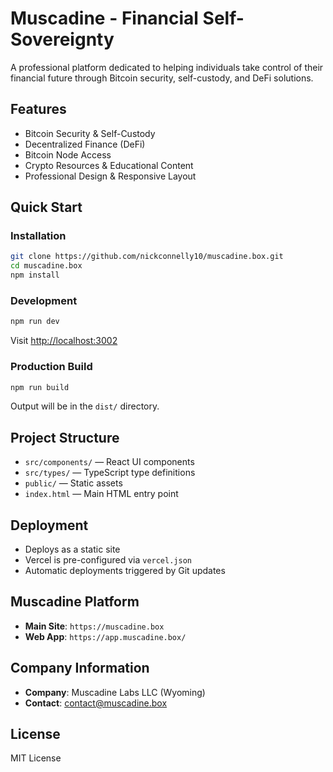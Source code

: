 # Muscadine - Financial Self-Sovereignty

A professional platform dedicated to helping individuals take control of their financial future through Bitcoin security, self-custody, and DeFi solutions.

## Features

- Bitcoin Security & Self-Custody
- Decentralized Finance (DeFi) 
- Bitcoin Node Access
- Crypto Resources & Educational Content
- Professional Design & Responsive Layout

## Quick Start

### Installation

```bash
git clone https://github.com/nickconnelly10/muscadine.box.git
cd muscadine.box
npm install
```

### Development

```bash
npm run dev
```

Visit [http://localhost:3002](http://localhost:3002)

### Production Build

```bash
npm run build
```

Output will be in the `dist/` directory.

## Project Structure

- `src/components/` — React UI components
- `src/types/` — TypeScript type definitions
- `public/` — Static assets
- `index.html` — Main HTML entry point

## Deployment

- Deploys as a static site
- Vercel is pre-configured via `vercel.json`
- Automatic deployments triggered by Git updates

## Muscadine Platform

- **Main Site**: `https://muscadine.box`
- **Web App**: `https://app.muscadine.box/`

## Company Information

- **Company**: Muscadine Labs LLC (Wyoming)
- **Contact**: contact@muscadine.box

## License

MIT License